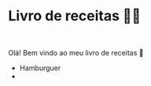 # Livro de receitas :man_cook:

​	

Olá! Bem vindo ao meu livro de receitas :wave: 

- Hamburguer
- 

 